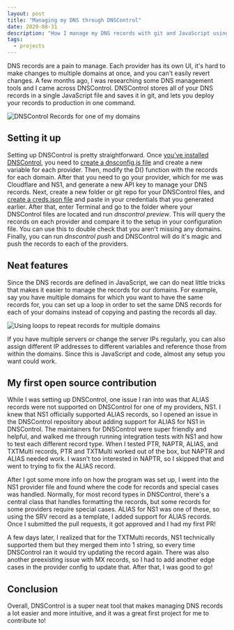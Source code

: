 ```yaml
---
layout: post
title: "Managing my DNS through DNSControl"
date: 2020-08-31
description: "How I manage my DNS records with git and JavaScript using DNSControl."
tags:
  - projects
---
```

DNS records are a pain to manage. Each provider has its own UI, it's hard to make changes to multiple domains at once, and you can't easily revert changes. A few months ago, I was researching some DNS management tools and I came across DNSControl. DNSControl stores all of your DNS records in a single JavaScript file and saves it in git, and lets you deploy your records to production in one command.

![DNSControl Records for one of my domains](/assets/media/dnscontrol-records.jpg "DNSControl Records for one of my domains")

## Setting it up

Setting up DNSControl is pretty straightforward. Once [you've installed DNSControl](https://stackexchange.github.io/dnscontrol/getting-started), you need to [create a dnsconfig.js file](https://stackexchange.github.io/dnscontrol/getting-started) and create a new variable for each provider. Then, modify the D() function with the records for each domain. After that you need to go your provider, which for me was Cloudflare and NS1, and generate a new API key to manage your DNS records. Next, create a new folder or git repo for your DNSControl files, and [create a creds.json file](https://stackexchange.github.io/dnscontrol/getting-started) and paste in your credentials that you generated earlier. After that, enter Terminal and go to the folder where your DNSControl files are located and run *dnscontrol preview*. This will query the records on each provider and compare it to the setup in your configuration file. You can use this to double check that you aren't missing any domains. Finally, you can run *dnscontrol push* and DNSControl will do it's magic and push the records to each of the providers.

## Neat features

Since the DNS records are defined in JavaScript, we can do neat little tricks that makes it easier to manage the records for our domains. For example, say you have multiple domains for which you want to have the same records for, you can set up a loop in order to set the same DNS records for each of your domains instead of copying and pasting the records all day.

![Using loops to repeat records for multiple domains](/assets/media/dnscontrol-repeat-records.jpg "Using loops to repeat records for multiple domains")

If you have multiple servers or change the server IPs regularly, you can also assign different IP addresses to different variables and reference those from within the domains. Since this is JavaScript and code, almost any setup you want could work.

## My first open source contribution

While I was setting up DNSControl, one issue I ran into was that ALIAS records were not supported on DNSControl for one of my providers, NS1. I knew that NS1 officially supported ALIAS records, so I opened an issue in the DNSControl repository about adding support for ALIAS for NS1 in DNSControl. The maintainers for DNSControl were super friendly and helpful, and walked me through running integration tests with NS1 and how to test each different record type. When I tested PTR, NAPTR, ALIAS, and TXTMulti records, PTR and TXTMulti worked out of the box, but NAPTR and ALIAS needed work. I wasn't too interested in NAPTR, so I skipped that and went to trying to fix the ALIAS record. 

After I got some more info on how the program was set up, I went into the NS1 provider file and found where the code for records and special cases was handled. Normally, for most record types in DNSControl, there's a central class that handles formatting the records, but some records for some providers require special cases. ALIAS for NS1 was one of these, so using the SRV record as a template, I added support for ALIAS records. Once I submitted the pull requests, it got approved and I had my first PR!

A few days later, I realized that for the TXTMulti records, NS1 technically supported them but they merged them into 1 string, so every time DNSControl ran it would try updating the record again. There was also another preexisting issue with MX records, so I had to add another edge cases in the provider config to update that. After that, I was good to go!

## Conclusion

Overall, DNSControl is a super neat tool that makes managing DNS records a lot easier and more intuitive, and it was a great first project for me to contribute to!
